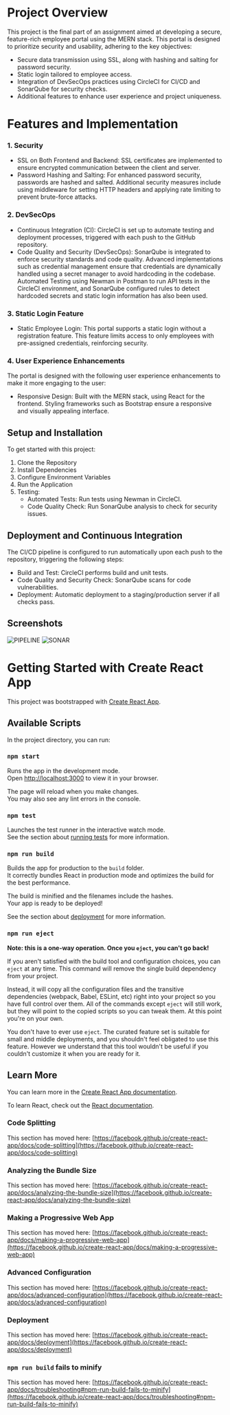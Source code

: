 # Project Overview
This project is the final part of an assignment aimed at developing a secure, feature-rich employee portal using the MERN stack. This portal is designed to prioritize security and usability, adhering to the key objectives:

- Secure data transmission using SSL, along with hashing and salting for password security.
- Static login tailored to employee access.
- Integration of DevSecOps practices using CircleCI for CI/CD and SonarQube for security checks.
- Additional features to enhance user experience and project uniqueness.

# Features and Implementation

### 1. Security
- SSL on Both Frontend and Backend: SSL certificates are implemented to ensure encrypted communication between the client and server.
- Password Hashing and Salting: For enhanced password security, passwords are hashed and salted. Additional security measures include using middleware for setting HTTP headers and applying rate limiting to prevent brute-force attacks.

### 2. DevSecOps
- Continuous Integration (CI): CircleCI is set up to automate testing and deployment processes, triggered with each push to the GitHub repository.
- Code Quality and Security (DevSecOps): SonarQube is integrated to enforce security standards and code quality. Advanced implementations such as credential management ensure that credentials are dynamically handled using a secret manager to avoid hardcoding in the codebase. Automated Testing using Newman in Postman to run API tests in the CircleCI environment, and SonarQube configured rules to detect hardcoded secrets and static login information has also been used.

### 3. Static Login Feature
- Static Employee Login: This portal supports a static login without a registration feature. This feature limits access to only employees with pre-assigned credentials, reinforcing security.

### 4. User Experience Enhancements
The portal is designed with the following user experience enhancements to make it more engaging to the user:
- Responsive Design: Built with the MERN stack, using React for the frontend. Styling frameworks such as Bootstrap ensure a responsive and visually appealing interface.

## Setup and Installation

To get started with this project:

1. Clone the Repository
2. Install Dependencies
3. Configure Environment Variables
4. Run the Application
5. Testing:
   - Automated Tests: Run tests using Newman in CircleCI.
   - Code Quality Check: Run SonarQube analysis to check for security issues.

## Deployment and Continuous Integration

The CI/CD pipeline is configured to run automatically upon each push to the repository, triggering the following steps:

- Build and Test: CircleCI performs build and unit tests.
- Code Quality and Security Check: SonarQube scans for code vulnerabilities.
- Deployment: Automatic deployment to a staging/production server if all checks pass.

## Screenshots


![PIPELINE](https://github.com/user-attachments/assets/d25d78e8-bc58-4753-b791-96d3c49b488e)
![SONAR](https://github.com/user-attachments/assets/e06df394-28fe-4828-ac66-d6fba817fc59)



# Getting Started with Create React App

This project was bootstrapped with [Create React App](https://github.com/facebook/create-react-app).

## Available Scripts

In the project directory, you can run:

### `npm start`

Runs the app in the development mode.\
Open [http://localhost:3000](http://localhost:3000) to view it in your browser.

The page will reload when you make changes.\
You may also see any lint errors in the console.

### `npm test`

Launches the test runner in the interactive watch mode.\
See the section about [running tests](https://facebook.github.io/create-react-app/docs/running-tests) for more information.

### `npm run build`

Builds the app for production to the `build` folder.\
It correctly bundles React in production mode and optimizes the build for the best performance.

The build is minified and the filenames include the hashes.\
Your app is ready to be deployed!

See the section about [deployment](https://facebook.github.io/create-react-app/docs/deployment) for more information.

### `npm run eject`

**Note: this is a one-way operation. Once you `eject`, you can't go back!**

If you aren't satisfied with the build tool and configuration choices, you can `eject` at any time. This command will remove the single build dependency from your project.

Instead, it will copy all the configuration files and the transitive dependencies (webpack, Babel, ESLint, etc) right into your project so you have full control over them. All of the commands except `eject` will still work, but they will point to the copied scripts so you can tweak them. At this point you're on your own.

You don't have to ever use `eject`. The curated feature set is suitable for small and middle deployments, and you shouldn't feel obligated to use this feature. However we understand that this tool wouldn't be useful if you couldn't customize it when you are ready for it.

## Learn More

You can learn more in the [Create React App documentation](https://facebook.github.io/create-react-app/docs/getting-started).

To learn React, check out the [React documentation](https://reactjs.org/).

### Code Splitting

This section has moved here: [https://facebook.github.io/create-react-app/docs/code-splitting](https://facebook.github.io/create-react-app/docs/code-splitting)

### Analyzing the Bundle Size

This section has moved here: [https://facebook.github.io/create-react-app/docs/analyzing-the-bundle-size](https://facebook.github.io/create-react-app/docs/analyzing-the-bundle-size)

### Making a Progressive Web App

This section has moved here: [https://facebook.github.io/create-react-app/docs/making-a-progressive-web-app](https://facebook.github.io/create-react-app/docs/making-a-progressive-web-app)

### Advanced Configuration

This section has moved here: [https://facebook.github.io/create-react-app/docs/advanced-configuration](https://facebook.github.io/create-react-app/docs/advanced-configuration)

### Deployment

This section has moved here: [https://facebook.github.io/create-react-app/docs/deployment](https://facebook.github.io/create-react-app/docs/deployment)

### `npm run build` fails to minify

This section has moved here: [https://facebook.github.io/create-react-app/docs/troubleshooting#npm-run-build-fails-to-minify](https://facebook.github.io/create-react-app/docs/troubleshooting#npm-run-build-fails-to-minify)
